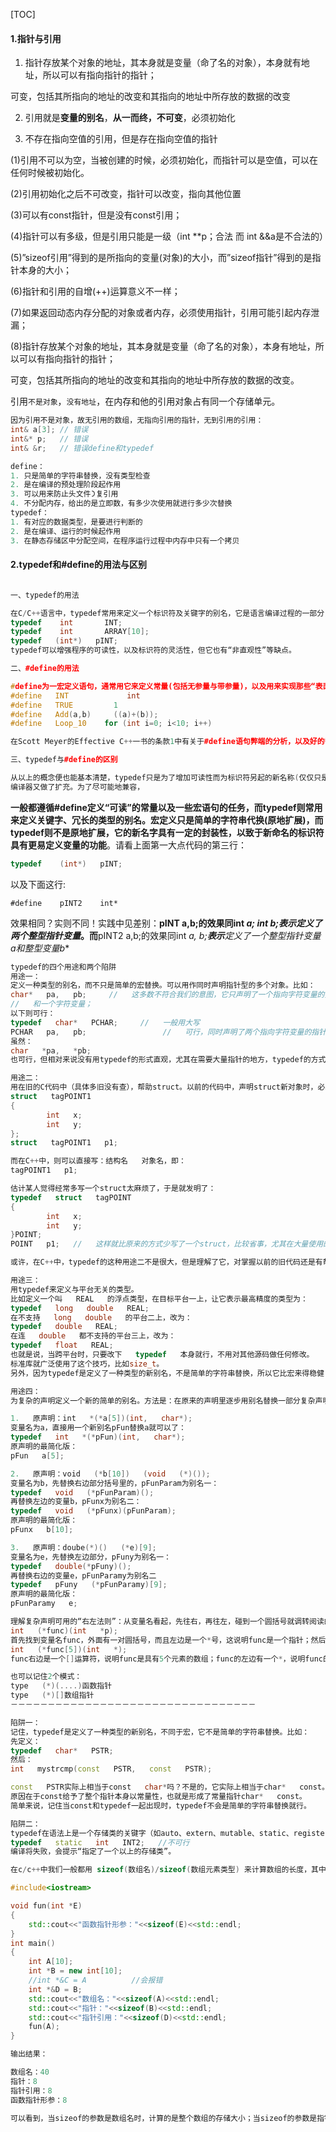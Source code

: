 [TOC]



#### 1.指针与引⽤

1. 指针存放某个对象的地址，其本身就是变量（命了名的对象），本身就有地址，所以可以有指向指针的指针；

可变，包括其所指向的地址的改变和其指向的地址中所存放的数据的改变

2. 引⽤就是**变量的别名**，**从⼀⽽终，不可变**，必须初始化

3. 不存在指向空值的引⽤，但是存在指向空值的指针

(1)引用不可以为空，当被创建的时候，必须初始化，而指针可以是空值，可以在任何时候被初始化。

(2)引用初始化之后不可改变，指针可以改变，指向其他位置

(3)可以有const指针，但是没有const引用；

(4)指针可以有多级，但是引用只能是一级（int **p；合法 而 int &&a是不合法的）

(5)”sizeof引用”得到的是所指向的变量(对象)的大小，而”sizeof指针”得到的是指针本身的大小；

(6)指针和引用的自增(++)运算意义不一样；

(7)如果返回动态内存分配的对象或者内存，必须使用指针，引用可能引起内存泄漏；

(8)指针存放某个对象的地址，其本身就是变量（命了名的对象），本身有地址，所以可以有指向指针的指针；

可变，包括其所指向的地址的改变和其指向的地址中所存放的数据的改变。

引用`不是对象`，`没有地址`，在内存和他的引用对象占有同一个存储单元。

```c++
因为引用不是对象，故无引用的数组，无指向引用的指针，无到引用的引用：
int& a[3]; // 错误
int&* p;   // 错误
int& &r;   // 错误define和typedef
```

```cpp
define：
1. 只是简单的字符串替换，没有类型检查
2. 是在编译的预处理阶段起作⽤
3. 可以⽤来防⽌头⽂件᯿复引⽤
4. 不分配内存，给出的是⽴即数，有多少次使⽤就进⾏多少次替换
typedef：
1. 有对应的数据类型，是要进⾏判断的
2. 是在编译、运⾏的时候起作⽤
3. 在静态存储区中分配空间，在程序运⾏过程中内存中只有⼀个拷⻉
```

#### 2.typedef和#define的用法与区别

```cpp

一、typedef的用法

在C/C++语言中，typedef常用来定义一个标识符及关键字的别名，它是语言编译过程的一部分，但它并不实际分配内存空间，实例像：
typedef    int       INT;
typedef    int       ARRAY[10];
typedef   (int*)   pINT;
typedef可以增强程序的可读性，以及标识符的灵活性，但它也有“非直观性”等缺点。

二、#define的用法

#define为一宏定义语句，通常用它来定义常量(包括无参量与带参量)，以及用来实现那些“表面似和善、背后一长串”的宏，它本身并不在编译过程中进行，而是在这之前(预处理过程)就已经完成了，但也因此难以发现潜在的错误及其它代码维护问题，它的实例像：
#define   INT             int
#define   TRUE         1
#define   Add(a,b)     ((a)+(b));
#define   Loop_10    for (int i=0; i<10; i++)

在Scott Meyer的Effective C++一书的条款1中有关于#define语句弊端的分析，以及好的替代方法，大家可参看。

三、typedef与#define的区别

从以上的概念便也能基本清楚，typedef只是为了增加可读性而为标识符另起的新名称(仅仅只是个别名)，而#define原本在C中是为了定义常量，到了C++，const、enum、inline的出现使它也渐渐成为了起别名的工具。有时很容易搞不清楚与typedef两者到底该用哪个好，如#defineINT int这样的语句，用typedef一样可以完成，用哪个好呢？我主张用typedef，因为在早期的许多C编译器中这条语句是非法的，只是现今的
编译器又做了扩充。为了尽可能地兼容，
```

**一般都遵循#define定义“可读”的常量以及一些宏语句的任务，而typedef则常用来定义关键字、冗长的类型的别名。宏定义只是简单的字符串代换(原地扩展)，而typedef则不是原地扩展，它的新名字具有一定的封装性，以致于新命名的标识符具有更易定义变量的功能**。请看上面第一大点代码的第三行：

```cpp
typedef    (int*)   pINT;
```

以及下面这行:

```
#define    pINT2    int*
```

效果相同？实则不同！实践中见差别：**pINT a,b;的效果同int *a; int *b;**表示**定义了两个整型指针变量**。而**pINT2 a,b;的效果同int *a, b;**表示**定义了一个整型指针变量a和整型变量b**

```cpp
typedef的四个用途和两个陷阱
用途一：
定义一种类型的别名，而不只是简单的宏替换。可以用作同时声明指针型的多个对象。比如：
char*   pa,   pb;     //   这多数不符合我们的意图，它只声明了一个指向字符变量的指针，  
//   和一个字符变量；
以下则可行：
typedef   char*   PCHAR;     //   一般用大写
PCHAR   pa,   pb;                 //   可行，同时声明了两个指向字符变量的指针
虽然：
char   *pa,   *pb;
也可行，但相对来说没有用typedef的形式直观，尤其在需要大量指针的地方，typedef的方式更省事。
```

```cpp
用途二：
用在旧的C代码中（具体多旧没有查），帮助struct。以前的代码中，声明struct新对象时，必须要带上struct，即形式为：   struct   结构名   对象名，如：
struct   tagPOINT1
{
        int   x;
        int   y;
};
struct   tagPOINT1   p1;  

而在C++中，则可以直接写：结构名   对象名，即：
tagPOINT1   p1;

估计某人觉得经常多写一个struct太麻烦了，于是就发明了：
typedef   struct   tagPOINT
{
        int   x;
        int   y;
}POINT;
POINT   p1;   //   这样就比原来的方式少写了一个struct，比较省事，尤其在大量使用的时候

或许，在C++中，typedef的这种用途二不是很大，但是理解了它，对掌握以前的旧代码还是有帮助的，毕竟我们在项目中有可能会遇到较早些年代遗留下来的代码。
```

```cpp
用途三：
用typedef来定义与平台无关的类型。
比如定义一个叫   REAL   的浮点类型，在目标平台一上，让它表示最高精度的类型为：
typedef   long   double   REAL;  
在不支持   long   double   的平台二上，改为：
typedef   double   REAL;  
在连   double   都不支持的平台三上，改为：
typedef   float   REAL;  
也就是说，当跨平台时，只要改下   typedef   本身就行，不用对其他源码做任何修改。
标准库就广泛使用了这个技巧，比如size_t。
另外，因为typedef是定义了一种类型的新别名，不是简单的字符串替换，所以它比宏来得稳健（虽然用宏有时也可以完成以上的用途）。
```



```cpp
用途四：
为复杂的声明定义一个新的简单的别名。方法是：在原来的声明里逐步用别名替换一部分复杂声明，如此循环，把带变量名的部分留到最后替换，得到的就是原声明的最简化版。举例：

1.   原声明：int   *(*a[5])(int,   char*);
变量名为a，直接用一个新别名pFun替换a就可以了：
typedef   int   *(*pFun)(int,   char*);  
原声明的最简化版：
pFun   a[5];  

2.   原声明：void   (*b[10])   (void   (*)());
变量名为b，先替换右边部分括号里的，pFunParam为别名一：
typedef   void   (*pFunParam)();
再替换左边的变量b，pFunx为别名二：
typedef   void   (*pFunx)(pFunParam);
原声明的最简化版：
pFunx   b[10];

3.   原声明：doube(*)()   (*e)[9];  
变量名为e，先替换左边部分，pFuny为别名一：
typedef   double(*pFuny)();
再替换右边的变量e，pFunParamy为别名二
typedef   pFuny   (*pFunParamy)[9];
原声明的最简化版：
pFunParamy   e;  

理解复杂声明可用的“右左法则”：从变量名看起，先往右，再往左，碰到一个圆括号就调转阅读的方向；括号内分析完就跳出括号，还是按先右后左的顺序，如此循环，直到整个声明分析完。举例：
int   (*func)(int   *p);
首先找到变量名func，外面有一对圆括号，而且左边是一个*号，这说明func是一个指针；然后跳出这个圆括号，先看右边，又遇到圆括号，这说明(*func)是一个函数，所以func是一个指向这类函数的指针，即函数指针，这类函数具有int*类型的形参，返回值类型是int。
int   (*func[5])(int   *);
func右边是一个[]运算符，说明func是具有5个元素的数组；func的左边有一个*，说明func的元素是指针（注意这里的*不是修饰func，而是修饰func[5]的，原因是[]运算符优先级比*高，func先跟[]结合）。跳出这个括号，看右边，又遇到圆括号，说明func数组的元素是函数类型的指针，它指向的函数具有int*类型的形参，返回值类型为int。

也可以记住2个模式：
type   (*)(....)函数指针  
type   (*)[]数组指针  
－－－－－－－－－－－－－－－－－－－－－－－－－－－－－－－－－
```

```cpp
陷阱一：
记住，typedef是定义了一种类型的新别名，不同于宏，它不是简单的字符串替换。比如：
先定义：
typedef   char*   PSTR;
然后：
int   mystrcmp(const   PSTR,   const   PSTR);

const   PSTR实际上相当于const   char*吗？不是的，它实际上相当于char*   const。
原因在于const给予了整个指针本身以常量性，也就是形成了常量指针char*   const。
简单来说，记住当const和typedef一起出现时，typedef不会是简单的字符串替换就行。

陷阱二：
typedef在语法上是一个存储类的关键字（如auto、extern、mutable、static、register等一样），虽然它并不真正影响对象的存储特性，如：
typedef   static   int   INT2;   //不可行
编译将失败，会提示“指定了一个以上的存储类”。
```





```cpp
在c/c++中我们一般都用 sizeof(数组名)/sizeof(数组元素类型) 来计算数组的长度，其中 sizeof(数组名) 计算的是数组占用的存储大小。同时，一般我们认为数组名和指针就是一回事，最近写程序时将数组名作为指针形参传入函数，想在函数中用 sizeof(指针形参)/sizeof(数组元素类型) 来计算数组长度时却出了错，最后发现原来是sizeof(数组名)和sizeof(指针)的区别导致的，于是写了段代码测试了一下：

#include<iostream>  

void fun(int *E)  
{  
    std::cout<<"函数指针形参："<<sizeof(E)<<std::endl;  
}  
int main()  
{  
    int A[10];  
    int *B = new int[10]; 
    //int *&C = A          //会报错
    int *&D = B;
    std::cout<<"数组名："<<sizeof(A)<<std::endl;  
    std::cout<<"指针："<<sizeof(B)<<std::endl;  
    std::cout<<"指针引用："<<sizeof(D)<<std::endl;  
    fun(A);  
} 

输出结果：

数组名：40
指针：8
指针引用：8
函数指针形参：8

可以看到，当sizeof的参数是数组名时，计算的是整个数组的存储大小；当sizeof的参数是指针时，计算的是指针的大小（8字节，64位系统）。而且，可以定义对指针的引用，但却不能用数组名来作为指针引用的右值，可见数组名和指针还是有区别的。同时，将数组名作为实参传入函数时，因为形参是指针，所以在函数体内的其实是通过数组名初始化的指针形参，故不能在函数中通过 sizeof(指针形参)/sizeof(数组元素类型) 来计算数组长度。所以一般将数组名作为形参传入函数时，也会同时传递一个数组长度的参数。
```





